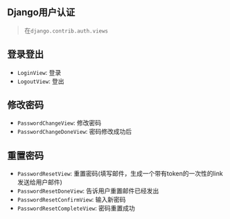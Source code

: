 Django用户认证
----

> 在`django.contrib.auth.views`

登录登出
----

- `LoginView`: 登录
- `LogoutView`: 登出

修改密码
----

- `PasswordChangeView`: 修改密码
- `PasswordChangeDoneView`: 密码修改成功后

重置密码
----

- `PasswordResetView`: 重置密码(填写邮件，生成一个带有token的一次性的link发送给用户邮件)
- `PasswordResetDoneView`: 告诉用户重置邮件已经发出
- `PasswordResetConfirmView`: 输入新密码
- `PasswordResetCompleteView`: 密码重置成功